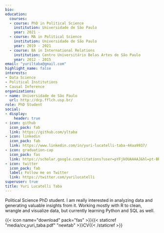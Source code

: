 ```yaml
---
bio:
education:
  courses:
  - course: PhD in Political Science
    institution: Universidade de São Paulo
    year: 2021 -
  - course: MA in Political Science
    institution: Universidade de São Paulo
    year: 2019 - 2021
  - course: BA in International Relations
    institution: Centro Universitário Belas Artes de São Paulo
    year: 2012 - 2015
email: "yuriltaba@gmail.com"
highlight_name: false
interests:
- Data Science
- Political Institutions
- Causal Inference
organizations:
- name: Universidade de São Paulo
  url: http://dcp.fflch.usp.br/
role: PhD Student
social:
- display:
    header: true
- icon: github
  icon_pack: fab
  link: https://github.com/yltaba
- icon: linkedin
  icon_pack: fab
  link: https://www.linkedin.com/in/yuri-lucatelli-taba-44aa9937/
- icon: graduation-cap
  icon_pack: fas
  link: https://scholar.google.com/citations?user=pYFjkOUAAAAJ&hl=pt-BR
- icon: twitter
  icon_pack: fab
  label: Follow me on Twitter
  link: https://twitter.com/yurilucatelli
superuser: true
title: Yuri Lucatelli Taba
---
```


Political Science PhD student. I am really interested in analyzing data and generating valuable insights from it. Working mostly with R to clean, wrangle and visualize data, but currently learning Python and SQL as well.

{{< icon name="download" pack="fas" >}}{{< staticref "media/cv_yuri_taba.pdf" "newtab" >}}CV{{< /staticref >}}

